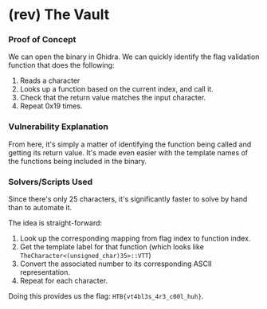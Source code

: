 # (rev) The Vault

### Proof of Concept

We can open the binary in Ghidra. We can quickly identify the flag validation function that does the following:
 1. Reads a character
 2. Looks up a function based on the current index, and call it.
 3. Check that the return value matches the input character.
 4. Repeat 0x19 times.

### Vulnerability Explanation

From here, it's simply a matter of identifying the function being called and getting its return value.
It's made even easier with the template names of the functions being included in the binary.

### Solvers/Scripts Used

Since there's only 25 characters, it's significantly faster to solve by hand than to automate it. 

The idea is straight-forward:
1. Look up the corresponding mapping from flag index to function index.
2. Get the template label for that function (which looks like `TheCharacter<(unsigned_char)35>::VTT`)
3. Convert the associated number to its corresponding ASCII representation.
4. Repeat for each character.

Doing this provides us the flag: `HTB{vt4bl3s_4r3_c00l_huh}`.
